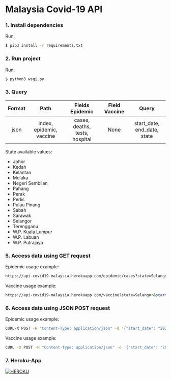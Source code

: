 # Malaysia Covid-19 API

### 1. Install dependencies

Run:

```sh
$ pip3 install -r requirements.txt
```

### 2. Run project

Run:

```sh
$ python3 wsgi.py
```

### 3. Query

| Format |           Path           |        Fields Epidemic         | Field Vaccine |            Query            |
| :----: | :----------------------: | :----------------------------: | :-----------: | :-------------------------: |
|  json  | index, epidemic, vaccine | cases, deaths, tests, hospital |     None      | start_date, end_date, state |

State available values:

- Johor
- Kedah
- Kelantan
- Melaka
- Negeri Sembilan
- Pahang
- Perak
- Perlis
- Pulau Pinang
- Sabah
- Sarawak
- Selangor
- Terengganu
- W.P. Kuala Lumpur
- W.P. Labuan
- W.P. Putrajaya

### 5. Access data using GET request

Epidemic usage example:

```sh
https://api-covid19-malaysia.herokuapp.com/epidemic/cases?state=Selangor&start_date=2021-01-02&end_date=2021-01-05
```

Vaccine usage example:

```sh
https://api-covid19-malaysia.herokuapp.com/vaccine?state=Selangor&start_date=2021-06-02&end_date=2021-07-05
```

### 6. Access data using JSON POST request

Epidemic usage example:

```sh
CURL-X POST -H "Content-Type: application/json" -d '{"start_date": "2021-02-03", end_date=2021-07-05, "state": "Selangor"}'  https://api-covid19-malaysia.herokuapp.com/epidemic/cases
```

Vaccine usage example:

```sh
CURL -X POST -H "Content-Type: application/json" -d '{"start_date": "2021-02-03", end_date=2021-07-05, "state": "Selangor"}'  https://api-covid19-malaysia.herokuapp.com/vaccine
```

### 7. Heroku-App

[![HEROKU](https://img.shields.io/badge/Malaysia_Covid19_API-HEROKU-purple)](https://api-covid19-malaysia.herokuapp.com/)

